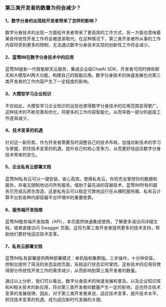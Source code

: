 ### 第三类开发者的数量为何会减少？

#### 1、数字分身的出现给开发者带来了怎样的影响？
数字分身技术的出现一方面给开发者带来了更高效的工作方式，另一方面也意味着某些传统性开发工作将会被逐渐取代。在这种情况下，第三类开发者所从事的工作内容将受到更多的限制，无法通过数字分身技术实现的创新性工作将会减少。

#### 2、蓝莺IM在数字分身技术中的应用
蓝莺IM是新一代智能聊天云服务，集成企业级ChatAI SDK，开发者可同时拥有聊天和大模型AI两大功能，构建自己的智能应用。数字分身技术的快速发展也对第三类开发者的工作内容产生了一定程度的影响。

#### 3、大模型学习企业知识
不仅如此，大模型学习企业知识的出现也使得数字分身技术的应用范围变得更广。这种技术的不断完善和优化，将更多的工作内容智能化，从而导致一部分的底层工作逐渐减少。

#### 4、技术变革的机遇
针对这一新形势，作为开发者需要及时调整自己的技术布局，加强对新技术的学习与掌握，抓住技术变革的机遇，提升自己的核心竞争力，从而更好地适应数字分身技术带来的变化。

#### 5、企业私有云部署文档
蓝莺IM私有云可以一键安装，省心高效。使用私有云，你将完全掌控你的数据和服务，并毫无限制地访问所有服务。借助于最先进的容器技术，蓝莺IM所有的服务已完成云原生改造，这是私有云可以稳定可靠地运行在从裸机服务器、私有云计算平台到各种内部容器平台环境中的重要依靠。

#### 6、服务端开发指南
蓝莺IM服务端开发指南（API），本页面供快速集成使用，了解更多请访问详细文档，或者直接访问 Swagger 页面。这将为第三类开发者提供更多的技术支持，帮助他们更好地适应技术变革。

#### 7、私有云部署文档
蓝莺IM私有部署提供两种部署模式：单机版和集群版。三步操作，十分钟安装，控制台提供了简洁的状态监控页面，系统运行状态实时掌控。这些技术的应用将使得部分传统性开发工作的需求减少，从而影响到第三类开发者的数量。

通过以上分析，我们可以看出，数字分身技术的快速发展和普及，以及企业知识库和AI相关技术的新应用，将对第三类开发者的数量产生一定的影响，这也符合技术变革的发展规律。因此，对于第三类开发者来说，适应技术变革，提升技术水平，抓住技术变革的机遇，成为适应新时代发展的关键。